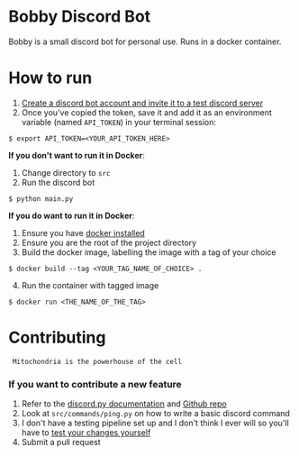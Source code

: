# Bobby Discord Bot

Bobby is a small discord bot for personal use. Runs in a docker container.

# How to run
1. [Create a discord bot account and invite it to a test discord server](https://discordpy.readthedocs.io/en/stable/discord.html)
2. Once you've copied the token, save it and add it as an environment variable (named `API_TOKEN`) in your terminal session:
```
$ export API_TOKEN=<YOUR_API_TOKEN_HERE>
```
**If you don't want to run it in Docker**: 

1. Change directory to `src`
2. Run the discord bot 
```
$ python main.py
```

**If you do want to run it in Docker**:

1. Ensure you have [docker installed](https://www.docker.com/get-started/)
2. Ensure you are the root of the project directory
3. Build the docker image, labelling the image with a tag of your choice
```
$ docker build --tag <YOUR_TAG_NAME_OF_CHOICE> .
```
4. Run the container with tagged image
```
$ docker run <THE_NAME_OF_THE_TAG>
```

# Contributing

``` Mitochondria is the powerhouse of the cell```

### If you want to contribute a new feature
1. Refer to the [discord.py documentation](https://discordpy.readthedocs.io/en/latest/index.html) and [Github repo](https://github.com/Rapptz/discord.py)
1. Look at `src/commands/ping.py` on how to write a basic discord command
1. I don't have a testing pipeline set up and I don't think I ever will so you'll have to [test your changes yourself](#how-to-run)
1. Submit a pull request
